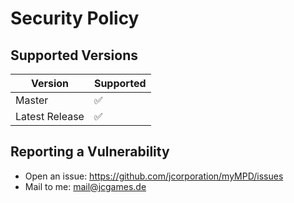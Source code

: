 # Security Policy

## Supported Versions

| Version | Supported          |
| ------- | ------------------ |
| Master  | :white_check_mark: |
| Latest Release   | :white_check_mark:                |


## Reporting a Vulnerability
- Open an issue: https://github.com/jcorporation/myMPD/issues
- Mail to me:  <mail@jcgames.de>
